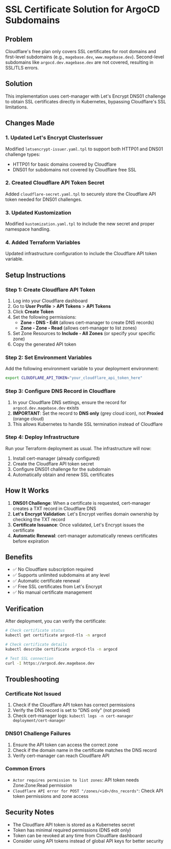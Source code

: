 # SSL Certificate Solution for ArgoCD Subdomains

## Problem
Cloudflare's free plan only covers SSL certificates for root domains and first-level subdomains (e.g., `magebase.dev`, `www.magebase.dev`). Second-level subdomains like `argocd.dev.magebase.dev` are not covered, resulting in SSL/TLS errors.

## Solution
This implementation uses cert-manager with Let's Encrypt DNS01 challenge to obtain SSL certificates directly in Kubernetes, bypassing Cloudflare's SSL limitations.

## Changes Made

### 1. Updated Let's Encrypt ClusterIssuer
Modified `letsencrypt-issuer.yaml.tpl` to support both HTTP01 and DNS01 challenge types:
- HTTP01 for basic domains covered by Cloudflare
- DNS01 for subdomains not covered by Cloudflare free SSL

### 2. Created Cloudflare API Token Secret
Added `cloudflare-secret.yaml.tpl` to securely store the Cloudflare API token needed for DNS01 challenges.

### 3. Updated Kustomization
Modified `kustomization.yaml.tpl` to include the new secret and proper namespace handling.

### 4. Added Terraform Variables
Updated infrastructure configuration to include the Cloudflare API token variable.

## Setup Instructions

### Step 1: Create Cloudflare API Token
1. Log into your Cloudflare dashboard
2. Go to **User Profile** > **API Tokens** > **API Tokens**
3. Click **Create Token**
4. Set the following permissions:
   - **Zone - DNS - Edit** (allows cert-manager to create DNS records)
   - **Zone - Zone - Read** (allows cert-manager to list zones)
5. Set Zone Resources to **Include - All Zones** (or specify your specific zone)
6. Copy the generated API token

### Step 2: Set Environment Variables
Add the following environment variable to your deployment environment:

```bash
export CLOUDFLARE_API_TOKEN="your_cloudflare_api_token_here"
```

### Step 3: Configure DNS Record in Cloudflare
1. In your Cloudflare DNS settings, ensure the record for `argocd.dev.magebase.dev` exists
2. **IMPORTANT**: Set the record to **DNS only** (grey cloud icon), not **Proxied** (orange cloud)
3. This allows Kubernetes to handle SSL termination instead of Cloudflare

### Step 4: Deploy Infrastructure
Run your Terraform deployment as usual. The infrastructure will now:
1. Install cert-manager (already configured)
2. Create the Cloudflare API token secret
3. Configure DNS01 challenge for the subdomain
4. Automatically obtain and renew SSL certificates

## How It Works

1. **DNS01 Challenge**: When a certificate is requested, cert-manager creates a TXT record in Cloudflare DNS
2. **Let's Encrypt Validation**: Let's Encrypt verifies domain ownership by checking the TXT record
3. **Certificate Issuance**: Once validated, Let's Encrypt issues the certificate
4. **Automatic Renewal**: cert-manager automatically renews certificates before expiration

## Benefits

- ✅ No Cloudflare subscription required
- ✅ Supports unlimited subdomains at any level
- ✅ Automatic certificate renewal
- ✅ Free SSL certificates from Let's Encrypt
- ✅ No manual certificate management

## Verification

After deployment, you can verify the certificate:

```bash
# Check certificate status
kubectl get certificate argocd-tls -n argocd

# Check certificate details
kubectl describe certificate argocd-tls -n argocd

# Test SSL connection
curl -I https://argocd.dev.magebase.dev
```

## Troubleshooting

### Certificate Not Issued
1. Check if the Cloudflare API token has correct permissions
2. Verify the DNS record is set to "DNS only" (not proxied)
3. Check cert-manager logs: `kubectl logs -n cert-manager deployment/cert-manager`

### DNS01 Challenge Failures
1. Ensure the API token can access the correct zone
2. Check if the domain name in the certificate matches the DNS record
3. Verify cert-manager can reach Cloudflare API

### Common Errors
- `Actor requires permission to list zones`: API token needs Zone:Zone:Read permission
- `Cloudflare API error for POST "/zones/<id>/dns_records"`: Check API token permissions and zone access

## Security Notes

- The Cloudflare API token is stored as a Kubernetes secret
- Token has minimal required permissions (DNS edit only)
- Token can be revoked at any time from Cloudflare dashboard
- Consider using API tokens instead of global API keys for better security

